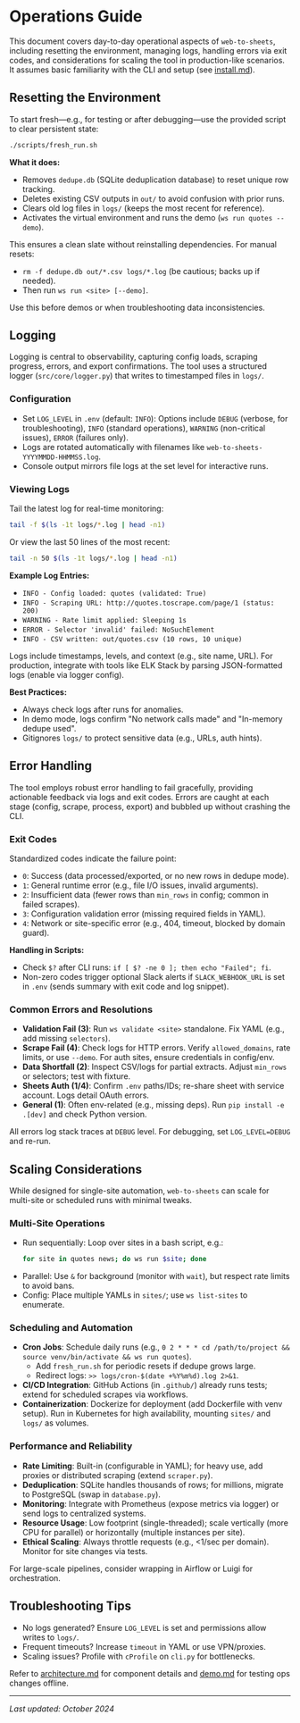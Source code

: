 # Operations Guide

This document covers day-to-day operational aspects of `web-to-sheets`, including resetting the environment, managing logs, handling errors via exit codes, and considerations for scaling the tool in production-like scenarios. It assumes basic familiarity with the CLI and setup (see [install.md](install.md)).

## Resetting the Environment

To start fresh—e.g., for testing or after debugging—use the provided script to clear persistent state:

```bash
./scripts/fresh_run.sh
```

**What it does:**
- Removes `dedupe.db` (SQLite deduplication database) to reset unique row tracking.
- Deletes existing CSV outputs in `out/` to avoid confusion with prior runs.
- Clears old log files in `logs/` (keeps the most recent for reference).
- Activates the virtual environment and runs the demo (`ws run quotes --demo`).

This ensures a clean slate without reinstalling dependencies. For manual resets:
- `rm -f dedupe.db out/*.csv logs/*.log` (be cautious; backs up if needed).
- Then run `ws run <site> [--demo]`.

Use this before demos or when troubleshooting data inconsistencies.

## Logging

Logging is central to observability, capturing config loads, scraping progress, errors, and export confirmations. The tool uses a structured logger (`src/core/logger.py`) that writes to timestamped files in `logs/`.

### Configuration
- Set `LOG_LEVEL` in `.env` (default: `INFO`): Options include `DEBUG` (verbose, for troubleshooting), `INFO` (standard operations), `WARNING` (non-critical issues), `ERROR` (failures only).
- Logs are rotated automatically with filenames like `web-to-sheets-YYYYMMDD-HHMMSS.log`.
- Console output mirrors file logs at the set level for interactive runs.

### Viewing Logs
Tail the latest log for real-time monitoring:

```bash
tail -f $(ls -1t logs/*.log | head -n1)
```

Or view the last 50 lines of the most recent:

```bash
tail -n 50 $(ls -1t logs/*.log | head -n1)
```

**Example Log Entries:**
- `INFO - Config loaded: quotes (validated: True)`
- `INFO - Scraping URL: http://quotes.toscrape.com/page/1 (status: 200)`
- `WARNING - Rate limit applied: Sleeping 1s`
- `ERROR - Selector 'invalid' failed: NoSuchElement`
- `INFO - CSV written: out/quotes.csv (10 rows, 10 unique)`

Logs include timestamps, levels, and context (e.g., site name, URL). For production, integrate with tools like ELK Stack by parsing JSON-formatted logs (enable via logger config).

**Best Practices:**
- Always check logs after runs for anomalies.
- In demo mode, logs confirm "No network calls made" and "In-memory dedupe used".
- Gitignores `logs/` to protect sensitive data (e.g., URLs, auth hints).

## Error Handling

The tool employs robust error handling to fail gracefully, providing actionable feedback via logs and exit codes. Errors are caught at each stage (config, scrape, process, export) and bubbled up without crashing the CLI.

### Exit Codes
Standardized codes indicate the failure point:

- `0`: Success (data processed/exported, or no new rows in dedupe mode).
- `1`: General runtime error (e.g., file I/O issues, invalid arguments).
- `2`: Insufficient data (fewer rows than `min_rows` in config; common in failed scrapes).
- `3`: Configuration validation error (missing required fields in YAML).
- `4`: Network or site-specific error (e.g., 404, timeout, blocked by domain guard).

**Handling in Scripts:**
- Check `$?` after CLI runs: `if [ $? -ne 0 ]; then echo "Failed"; fi`.
- Non-zero codes trigger optional Slack alerts if `SLACK_WEBHOOK_URL` is set in `.env` (sends summary with exit code and log snippet).

### Common Errors and Resolutions
- **Validation Fail (3)**: Run `ws validate <site>` standalone. Fix YAML (e.g., add missing `selectors`).
- **Scrape Fail (4)**: Check logs for HTTP errors. Verify `allowed_domains`, rate limits, or use `--demo`. For auth sites, ensure credentials in config/env.
- **Data Shortfall (2)**: Inspect CSV/logs for partial extracts. Adjust `min_rows` or selectors; test with fixture.
- **Sheets Auth (1/4)**: Confirm `.env` paths/IDs; re-share sheet with service account. Logs detail OAuth errors.
- **General (1)**: Often env-related (e.g., missing deps). Run `pip install -e .[dev]` and check Python version.

All errors log stack traces at `DEBUG` level. For debugging, set `LOG_LEVEL=DEBUG` and re-run.

## Scaling Considerations

While designed for single-site automation, `web-to-sheets` can scale for multi-site or scheduled runs with minimal tweaks.

### Multi-Site Operations
- Run sequentially: Loop over sites in a bash script, e.g.:
  ```bash
  for site in quotes news; do ws run $site; done
  ```
- Parallel: Use `&` for background (monitor with `wait`), but respect rate limits to avoid bans.
- Config: Place multiple YAMLs in `sites/`; use `ws list-sites` to enumerate.

### Scheduling and Automation
- **Cron Jobs**: Schedule daily runs (e.g., `0 2 * * * cd /path/to/project && source venv/bin/activate && ws run quotes`).
  - Add `fresh_run.sh` for periodic resets if dedupe grows large.
  - Redirect logs: `>> logs/cron-$(date +%Y%m%d).log 2>&1`.
- **CI/CD Integration**: GitHub Actions (in `.github/`) already runs tests; extend for scheduled scrapes via workflows.
- **Containerization**: Dockerize for deployment (add Dockerfile with venv setup). Run in Kubernetes for high availability, mounting `sites/` and `logs/` as volumes.

### Performance and Reliability
- **Rate Limiting**: Built-in (configurable in YAML); for heavy use, add proxies or distributed scraping (extend `scraper.py`).
- **Deduplication**: SQLite handles thousands of rows; for millions, migrate to PostgreSQL (swap in `database.py`).
- **Monitoring**: Integrate with Prometheus (expose metrics via logger) or send logs to centralized systems.
- **Resource Usage**: Low footprint (single-threaded); scale vertically (more CPU for parallel) or horizontally (multiple instances per site).
- **Ethical Scaling**: Always throttle requests (e.g., <1/sec per domain). Monitor for site changes via tests.

For large-scale pipelines, consider wrapping in Airflow or Luigi for orchestration.

## Troubleshooting Tips
- No logs generated? Ensure `LOG_LEVEL` is set and permissions allow writes to `logs/`.
- Frequent timeouts? Increase `timeout` in YAML or use VPN/proxies.
- Scaling issues? Profile with `cProfile` on `cli.py` for bottlenecks.

Refer to [architecture.md](architecture.md) for component details and [demo.md](demo.md) for testing ops changes offline.

---

*Last updated: October 2024*